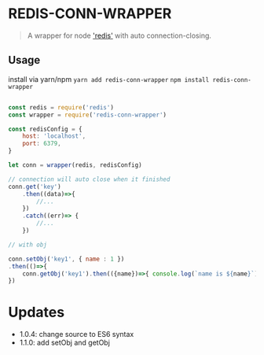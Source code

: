 # REDIS-CONN-WRAPPER

> A wrapper for node ['redis'](https://github.com/NodeRedis/node_redis) with auto connection-closing.

## Usage

install via yarn/npm `yarn add redis-conn-wrapper` `npm install redis-conn-wrapper`

```javascript

const redis = require('redis')
const wrapper = require('redis-conn-wrapper')

const redisConfig = {
    host: 'localhost',
    port: 6379,
}

let conn = wrapper(redis, redisConfig)

// connection will auto close when it finished
conn.get('key')
    .then((data)=>{ 
        //... 
    })
    .catch((err)=> {
        //...
    })

// with obj

conn.setObj('key1', { name : 1 })
.then(()=>{
    conn.getObj('key1').then(({name})=>{ console.log(`name is ${name}`)})
})

```

# Updates

- 1.0.4: change source to ES6 syntax
- 1.1.0: add setObj and getObj